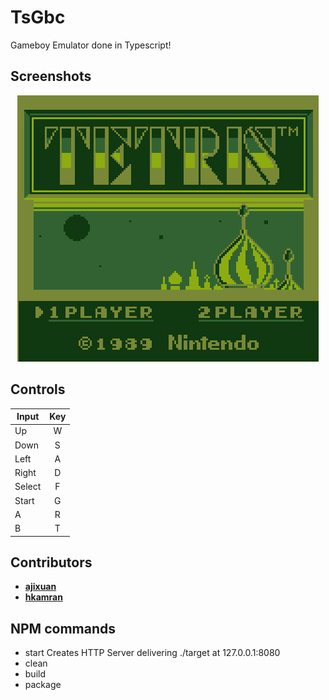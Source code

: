 # TsGbc
Gameboy Emulator done in Typescript!

## Screenshots
<div align="center">
	<img src="https://raw.githubusercontent.com/ajixuan/TsGBC/master/src/html/images/tetris_screen.jpg"></img>
</div>

## Controls

| Input  | Key |
| ----   |:---:|
| Up     | W   |
| Down   | S   |
| Left   | A   |
| Right  | D   |
| Select | F   |
| Start  | G   |
| A      | R   |
| B      | T   |


## Contributors

* **[ajixuan](https://github.com/ajixuan)**
* **[hkamran](https://github.com/hkamran)**

## NPM commands
- start
	Creates HTTP Server delivering ./target at 127.0.0.1:8080
- clean
- build
- package




